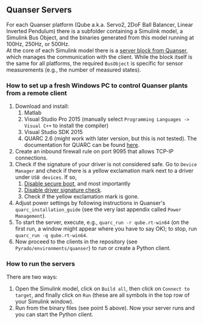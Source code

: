 ## Quanser Servers
For each Quanser platform (Qube a.k.a. Servo2, 2DoF Ball Balancer, Linear Inverted Pendulum) there is a subfolder containing a Simulink model, a Simulink Bus Object, and the binaries generated from this model running at 100Hz, 250Hz, or 500Hz.  
At the core of each Simulink model there is a [server block from Quanser](http://quanser-update.azurewebsites.net/quarc/documentation/stream_server_block.html), which manages the communication with the client. While the block itself is the same for all platforms, the required `BusObject` is specific for sensor measurements (e.g., the number of measured states).


### How to set up a fresh Windows PC to control Quanser plants from a remote client
1. Download and install:
   1. Matlab
   2. Visual Studio Pro 2015 (manually select `Programming Languages -> Visual C++` to install the compiler)
   3. Visual Studio SDK 2015
   4. QUARC 2.6 (might work with later version, but this is not tested). The documentation for QUARC can be found [here](http://quanser-update.azurewebsites.net/quarc/documentation/).
2. Create an inbound firewall rule on port 9095 that allows TCP-IP connections.
3. Check if the signature of your driver is not considered safe. 
   Go to `Device Manager` and check if there is a yellow exclamation mark next 
   to a driver under `USB devices`. If so, 
    1. [Disable secure boot](https://www.youtube.com/watch?v=S0sY0DWtRNw), and most importantly
    2. [Disable driver signature check](https://winaero.com/blog/disable-driver-signature-enforcement-permanently-in-windows-10/).
    3. Check if the yellow exclamation mark is gone. 
4. Adjust power settings by following instructions in Quanser's `quarc_installation_guide` (see the very last appendix called `Power Management`).
5. To start the server, execute, e.g., `quarc_run -r qube.rt-win64` (on the first run, a window might appear where you have to say OK); to stop, run `quarc_run -q qube.rt-win64`.
8. Now proceed to the clients in the repository (see `Pyrado/environments/quanser`) to run or create a Python client.

### How to run the servers
There are two ways:
1. Open the Simulink model, click on `Build all`, then click on `Connect to target`, and finally click on `Run` (these are all symbols in the top row of your Simulink window).
2. Run from the binary files (see point 5 above).
Now your server runs and you can start the Python client.
